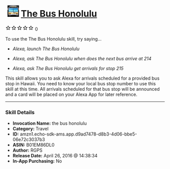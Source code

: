 # &nbsp;<img src="skill_icon" alt="The Bus Honolulu icon" width="36"> [The Bus Honolulu](http://alexa.amazon.com/#skills/amzn1.echo-sdk-ams.app.d9ad7478-d8b3-4d06-bbe5-06e72c3037b3)
![0 stars](../../images/ic_star_border_black_18dp_1x.png)![0 stars](../../images/ic_star_border_black_18dp_1x.png)![0 stars](../../images/ic_star_border_black_18dp_1x.png)![0 stars](../../images/ic_star_border_black_18dp_1x.png)![0 stars](../../images/ic_star_border_black_18dp_1x.png) 0

To use the The Bus Honolulu skill, try saying...

* *Alexa, launch The Bus Honolulu*

* *Alexa, ask The Bus Honolulu when does the next bus arrive at 214*

* *Alexa, ask The Bus Honolulu get arrivals for stop 215*

This skill allows you to ask Alexa for arrivals scheduled for a provided bus stop in Hawaii.  You need to know your local bus stop number to use this skill at this time.  All arrivals scheduled for that bus stop will be announced and a card will be placed on your Alexa App for later reference.

***

### Skill Details

* **Invocation Name:** the bus honolulu
* **Category:** Travel
* **ID:** amzn1.echo-sdk-ams.app.d9ad7478-d8b3-4d06-bbe5-06e72c3037b3
* **ASIN:** B01EM86DL0
* **Author:** RGPS
* **Release Date:** April 26, 2016 @ 14:38:34
* **In-App Purchasing:** No
